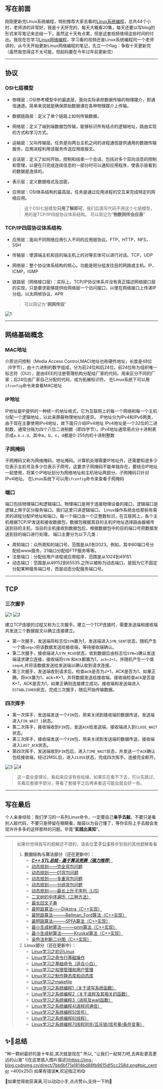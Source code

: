 ## 写在前面

刚刚更新完Linux系统编程，特别推荐大家去看的[Linux系统编程](https://www.bilibili.com/video/BV1KE411q7ee/?spm_id_from=333.337.search-card.all.click&vd_source=3f806d18e0576cd0e3a9f200d67a10f6)，总共44个小时，老师讲的非常好，我是十天肝完的，每天大概看20集，每天还要以写blog的形式来写笔记来总结一下，虽然这十天有点累，但是这套视频值得这些时间的付出。我现在在学习[Linux网络编程](https://www.bilibili.com/video/BV1iJ411S7UA/?p=108&spm_id_from=pageDriver&vd_source=3f806d18e0576cd0e3a9f200d67a10f6)，学习看的视频还是Linux系统编程同一个老师讲的，从今天开始更新Linux网络编程的笔记，先立一个flag：争取十天更新完（虽然我觉得这不太可能，但起码要在今年过年前更新完）

---

## 协议

### OSI七层模型

- 物理层：OSI参考模型中的最底层，面向实际承担数据传输的物理媒介，即通信通道。简单来说就是确保原始数据课在各种物理媒介上传输。
- 数据链路层：定义了单个链路上如何传输数据。
- 网络层：定义了端到端数据包传输，能够标识所有结点的逻辑地址，路由实现的方式和学习方式。
- 运输层：又叫传输层。任务是向两台主机之间的进程通信提供通用的数据传输服务，应用进程利用该服务传送应用层报文。
- 会话层：定义了如何开始，控制和结束一个会话，包括对多个双向消息的控制和管理，以便在只完成连续信息的一部分时可以通知应用程序，使表示层看到的数据是连续的。
- 表示层：定义数据格式及加密。
- 应用层：OSI体系结构的最高层。任务是通过应用进程的交互来完成特定的网络应用。
  
  > 这个OSI七层模型**只用了解即可**，我们后面写代码不用这个七层模型，用的是TCP/IP四层协议体系结构。
  > 可以简记为“**物数网传会应表**”

### TCP/IP四层协议体系结构

- 应用层：面向不同网络应用引入不同的应用层协议。FTP，HTTP，NFS，SSH
- 传输层：使源端主机和目的端主机上的对等实体可以进行对话。TCP，UDP
- 网络层：整个协议体系结构的核心。功能是把分组发往目的网路或主机。IP，ICMP，IGMP
- 链路层（网络接口层）：实际上，TCP/IP协议体系并没有真正描述网络接口层的实现，只是要求能够提供给网络层一个访问接口，以便在网络接口上传递IP分组。以太网帧协议，APR
  
  > 可以简记为“**网网传应**”

![1](https://img-blog.csdnimg.cn/img_convert/4a69d65c034dd35987fc151023b8dd24.png#pic_center)

---

## 网络基础概念

### MAC地址

介质访问控制（Media Access Control,MAC)地址也称硬件地址，长度是48位（6字节），由十六进制的数字组成，分为前24位和后24位。前24位称为组织唯一标志符（OUI），是由IEEE的注册管理机构分配给厂家的代码，用来区分不同的厂家；后24位由厂家自己分配的代码，成为拓展标识符。
在Linux系统下可以用`ifconfig`命令来查看MAC地址

### IP地址

IP地址是IP提供的一种统一的地址格式，它为互联网上的每一个网络和每一个主机分配一个逻辑地址，以此来屏蔽物理地址的差异。
IP地址分为IPv4和IPv6两类，由于现在主要使用IPv4地址，故下面只介绍IPv4地址
IPv4地址是一个32位的二进制数，通常分隔为四个八位二进制数（即四字节）。IPv4地址通常用点分十进制表示成`a.b.c.d`，其中a，b，c，d都是0-255内的十进制整数

### 子网掩码

子网掩码又称为网络掩码，地址掩码。计算机处理需要IP地址外，还需要知道多少位表示主机号及多少位表示子网号。这要求子网掩码不能单独存在，要结合IP地址一起使用，将某个IP地址划分为网络地址和主机地址两部分，子网掩码只针对IPv4地址。
在Linux系统下可以用`ifconfig`命令来查看子网掩码

### 端口

端口包括物理端口和逻辑端口。物理端口是用于连接物理设备的接口，逻辑端口是逻辑上用于区分服务端口。我们这里只讲逻辑端口。
Linux操作系统会给那些有需求的进程分配IP地址和端口，每一个端口由一个正整数标识。在互联网上，各个主机根据TCP/IP发送和接收数据包，数据包根据其目的主机IP地址选择路由器被传送到目的主机，当目的主机接收到数据包后，根据数据包中的目的端口号把数据发送到目的端口进行处理。
端口主要分为以下几类：

- 周知端口：众所周知的端口号，范围是从0到2023。例如，其中80端口号分配给www服务，21端口分配给FTP服务等等。
- 注册端口：分配给用户进程或应用程序，范围是从1024到49151.
- 动态端口：范围是从49152到65535.之所以被称为动态端口，是因为它不固定分配某种服务端口号，而是动态分配服务端口号。

---

## TCP

### 三次握手

![1](https://img-blog.csdnimg.cn/direct/191e3149d0f4436f9bc47cc1155fbe5e.png#pic_center)
![2](https://img-blog.csdnimg.cn/direct/041adcc06a464462a09eaa1e3a098779.jpeg#pic_center)

建立TCP连接的过程又称为三次握手。建立一个TCP连接时，需要发送端和接收端共发送三个数据报文以确立连接建立。

- 第一次握手，发送端将标志位`SYN`置为1，发送端进入`SYN_SENT`状态，随机产生一个值`seq=J`将该数据发送给接收端，等待接收端确认。
- 第二次握手，接收端进入`SYN_RCVD`状态，收到数据后由标志位`SYN=1`确认发送端请求建立连接，接收端将`SYN` 和`ACK`都置为1，`ack=J+1`，并随机产生一个值`seq=K`,并将该数据发送给发送端以确认收到请求连接。
- 第三次握手，发送端收到请求后，检查ack是否为J+1，ACK是否为1，如果正确，将`ACK`置为1，ack=K+1，并将数据发送给接收端，接收端检查ack是否是K+1，ACK是否为1，如果正确则连接建立成功，接收端和发送端进入`ESTABLISHED`状态，完成三次握手，随后开始传输数据。

### 四次挥手

- 第一次挥手，发送端发送一个`FIN`包，用来关闭到接收端的数据传送，发送端进入`FIN_WAIT_1`状态。
- 第二次挥手，接收端收到`FIN`包，发送`ACK`给发送端，接收端进入到`CLOSE_WAIT`状态。
- 第三次挥手，接收端发送一个`FIN`包，用来关闭到发送端的数据传送，接收端进入`LAST_ACK`状态。
- 第四次挥手，发送端收到`FIN`包后，进入`TIME_WAIT`状态，并发送一个`ACK`确认包给接收端，经过2MSL后，进入`CLOSE`状态，完成四次挥手。连接完全断开。

![3](https://img-blog.csdnimg.cn/direct/8ea194a2f06942ef9b32c57dc5809100.png#pic_center)
![4](https://img-blog.csdnimg.cn/direct/31150b9228204f689e5e1c57897a9156.png#pic_center)

> 这一篇全是理论，看起来应该有些枯燥，如果实在看不下去，可以先跳过，先看后套接字部分，等看了套接字之后再来看这可能会就会好一些。

---

## 写在最后

个人亲身经验：我们学习的一系列Linux命令，一定要自己**亲手去敲**。不要只是看别人敲代码，不要只是停留在眼睛看，脑袋以为自己懂了，等你实际上手去敲会发现许许多多的这样那样的问题。毕竟“**实践出真知**”。

---

> 如果你觉得我写的题解还不错的，请各位**王子公主**移步到我的其他题解看看
> 
> 1. **数据结构与算法部分（还在更新中）：**
>    - [***C++ STL总结 - 基于算法竞赛（强力推荐***）](https://blog.csdn.net/yourgrandfather_/article/details/135051716?spm=1001.2014.3001.5501)
>    - [动态规划——完全背包问题](https://blog.csdn.net/yourgrandfather_/article/details/135111459)
>    - [动态规划——01背包问题](https://blog.csdn.net/yourgrandfather_/article/details/135103012?spm=1001.2014.3001.5501)
>    - [动态规划——多重背包问题](https://blog.csdn.net/yourgrandfather_/article/details/135125267)
>    - [动态规划——分组背包问题](https://blog.csdn.net/yourgrandfather_/article/details/135134277)
>    - [动态规划——最长上升子序列（LIS)](https://blog.csdn.net/yourgrandfather_/article/details/135150351)
>    - [二叉树的中序遍历（三种方法）](https://blog.csdn.net/yourgrandfather_/article/details/135167817)
>    - [最长回文子串](https://blog.csdn.net/yourgrandfather_/article/details/135183977)
>    - [最短路算法——Dijkstra（C++实现）](https://blog.csdn.net/yourgrandfather_/article/details/134869064?spm=1001.2014.3001.5501)
>    - [最短路算法———Bellman_Ford算法（C++实现）](https://blog.csdn.net/yourgrandfather_/article/details/134935786?spm=1001.2014.3001.5501)
>    - [最短路算法———SPFA算法（C++实现）](https://blog.csdn.net/yourgrandfather_/article/details/135004393?spm=1001.2014.3001.5501)
>    - [最小生成树算法———prim算法（C++实现）](https://blog.csdn.net/yourgrandfather_/article/details/135026901?spm=1001.2014.3001.5501)
>    - [最小生成树算法———Kruskal算法（C++实现）](https://blog.csdn.net/yourgrandfather_/article/details/135039904?spm=1001.2014.3001.5501)
>    - [染色法判断二分图（C++实现）](https://blog.csdn.net/yourgrandfather_/article/details/135094296?spm=1001.2014.3001.5501)
> 2. **Linux部分（还在更新中）：**
>    - [Linux学习之初识Linux](https://blog.csdn.net/yourgrandfather_/article/details/134953315?spm=1001.2014.3001.5501)
>    - [Linux学习之命令行基础操作](https://blog.csdn.net/yourgrandfather_/article/details/134956923?spm=1001.2014.3001.5501)
>    - [Linux学习之基础命令（适合小白）](https://blog.csdn.net/yourgrandfather_/article/details/135189166)
>    - [Linux学习之权限管理和用户管理](https://blog.csdn.net/yourgrandfather_/article/details/135222868)
>    - [Linux学习之制作静态库和动态库](https://blog.csdn.net/yourgrandfather_/article/details/135275850)
>    - [Linux学习之makefile](https://blog.csdn.net/yourgrandfather_/article/details/135288190)
>    - [Linux学习之系统编程1（关于读写系统函数）](https://blog.csdn.net/yourgrandfather_/article/details/135324720)
>    - [Linux学习之系统编程2（关于进程及其相关的函数）](https://blog.csdn.net/yourgrandfather_/article/details/135338115)
>    - [Linux学习之系统编程3（进程及wait函数）](https://blog.csdn.net/yourgrandfather_/article/details/135354402)
>    - [Linux学习之系统编程4(进程间通信）](https://blog.csdn.net/yourgrandfather_/article/details/135383973)
>    - [Linux学习之系统编程5(信号）](https://blog.csdn.net/yourgrandfather_/article/details/135408188)
>    - [Linux学习之系统编程6(线程）](https://blog.csdn.net/yourgrandfather_/article/details/135438595)
>    - [Linux学习之系统编程7(线程同步/互斥锁/信号量/条件变量）](https://blog.csdn.net/yourgrandfather_/article/details/135460669)

## ✨🎉总结

“种一颗树最好的是十年前,其次就是现在”
所以,
“让我们一起努力吧,去奔赴更高更远的山海”
![在这里插入图片描述](https://img-blog.csdnimg.cn/direct/7bb6bf71a1814bd88fb9615df5cc258d.png#pic_center =400x250)
如果有错误❌,欢迎指正哟😋

🎉如果觉得收获满满,可以动动小手,点点赞👍,支持一下哟🎉
